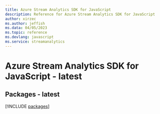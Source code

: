 ```yaml
---
title: Azure Stream Analytics SDK for JavaScript
description: Reference for Azure Stream Analytics SDK for JavaScript
author: xirzec
ms.author: jeffish
ms.data: 04/05/2023
ms.topic: reference
ms.devlang: javascript
ms.service: streamanalytics
---
```

# Azure Stream Analytics SDK for JavaScript - latest
## Packages - latest
[!INCLUDE [packages](stream-analytics-index.md)]